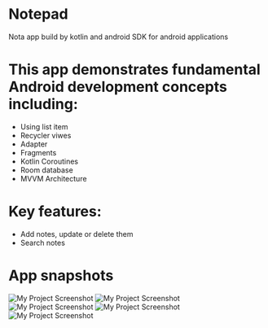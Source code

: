 # Notepad
Nota app build by kotlin and android SDK for android applications 

# This app demonstrates fundamental Android development concepts including:
- Using list item
- Recycler viwes
- Adapter
- Fragments
- Kotlin Coroutines
- Room database
- MVVM Architecture


# Key features:
- Add notes, update or delete them
- Search notes
  
# App snapshots 
![My Project Screenshot](home.jpg)
![My Project Screenshot](add.jpg)
![My Project Screenshot](update.jpg)
![My Project Screenshot](delete.jpg)
![My Project Screenshot](search.jpg)








